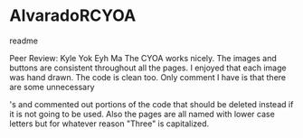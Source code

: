 # AlvaradoRCYOA

readme

Peer Review: Kyle Yok Eyh Ma
The CYOA works nicely. The images and buttons are consistent throughout all the pages. I enjoyed that each image was hand drawn. The code is clean too. Only comment I have is that there are some unnecessary <div>'s and commented out portions of the code that should be deleted instead if it is not going to be used. Also the pages are all named with lower case letters but for whatever reason "Three" is capitalized. 
